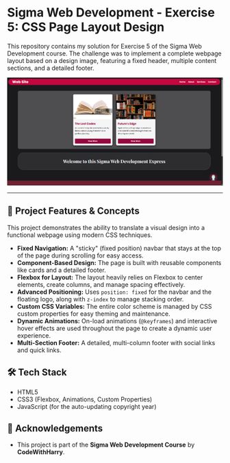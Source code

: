 # Sigma Web Development - Exercise 5: CSS Page Layout Design

This repository contains my solution for Exercise 5 of the Sigma Web Development course. The challenge was to implement a complete webpage layout based on a design image, featuring a fixed header, multiple content sections, and a detailed footer.

![demo of the final webpage layout](demo.png)

---

## 🚀 Project Features & Concepts

This project demonstrates the ability to translate a visual design into a functional webpage using modern CSS techniques.

- **Fixed Navigation:** A "sticky" (fixed position) navbar that stays at the top of the page during scrolling for easy access.
- **Component-Based Design:** The page is built with reusable components like cards and a detailed footer.
- **Flexbox for Layout:** The layout heavily relies on Flexbox to center elements, create columns, and manage spacing effectively.
- **Advanced Positioning:** Uses `position: fixed` for the navbar and the floating logo, along with `z-index` to manage stacking order.
- **Custom CSS Variables:** The entire color scheme is managed by CSS custom properties for easy theming and maintenance.
- **Dynamic Animations:** On-load animations (`@keyframes`) and interactive hover effects are used throughout the page to create a dynamic user experience.
- **Multi-Section Footer:** A detailed, multi-column footer with social links and quick links.

## 🛠️ Tech Stack

- HTML5
- CSS3 (Flexbox, Animations, Custom Properties)
- JavaScript (for the auto-updating copyright year)

## 🙏 Acknowledgements

- This project is part of the **Sigma Web Development Course** by **CodeWithHarry**.
